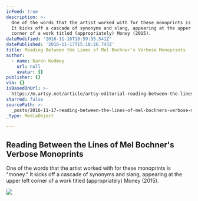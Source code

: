 ```yaml
---
inFeed: true
description: >-
  One of the words that the artist worked with for these monoprints is "money."
  It kicks off a cascade of synonyms and slang, appearing at the upper left
  corner of a work titled (appropriately) Money (2015).
dateModified: '2016-11-16T18:59:55.541Z'
datePublished: '2016-11-17T15:18:26.743Z'
title: Reading Between the Lines of Mel Bochner's Verbose Monoprints
author:
  - name: Karen Kedmey
    url: null
    avatar: {}
publisher: {}
via: {}
isBasedOnUrl: >-
  https://m.artsy.net/article/artsy-editorial-reading-between-the-lines-of-mel-bochner-s-verbose-monoprints
starred: false
sourcePath: >-
  _posts/2016-11-17-reading-between-the-lines-of-mel-bochners-verbose-monoprint.md
_type: MediaObject

---
```

<article style=""><h1>Reading Between the Lines of Mel Bochner's Verbose Monoprints</h1><p>One of the words that the artist worked with for these monoprints is "money." It kicks off a cascade of synonyms and slang, appearing at the upper left corner of a work titled (appropriately) Money (2015).</p><img src="https://artsy-media-uploads.s3.amazonaws.com/K_gAzygELLxHe7iZvLN1jQ%2F7_Mel_looking_at_print_%281%29+%281%29.jpg" /></article>